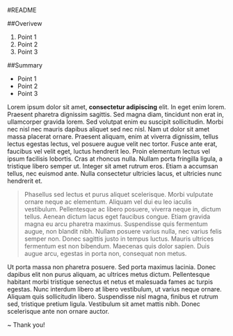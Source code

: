 #README

##Overivew

1.  Point 1
2.  Point 2
3.  Point 3

##Summary

- Point 1
- Point 2
- Point 3

Lorem ipsum dolor sit amet, **consectetur adipiscing** elit. In eget enim lorem. Praesent pharetra dignissim sagittis. Sed magna diam, tincidunt non erat in, ullamcorper gravida lorem. Sed volutpat enim eu suscipit sollicitudin. Morbi nec nisl nec mauris dapibus aliquet sed nec nisl. Nam ut dolor sit amet massa placerat ornare. Praesent aliquam, enim at viverra dignissim, tellus lectus egestas lectus, vel posuere augue velit nec tortor. Fusce ante erat, faucibus vel velit eget, luctus hendrerit leo. Proin elementum lectus vel ipsum facilisis lobortis. Cras at rhoncus nulla. Nullam porta fringilla ligula, a tristique libero semper ut. Integer sit amet rutrum eros. Etiam a accumsan tellus, nec euismod ante. Nulla consectetur ultricies lacus, et ultricies nunc hendrerit et.

> Phasellus sed lectus et purus aliquet scelerisque. Morbi vulputate ornare neque ac elementum. Aliquam vel dui eu leo iaculis vestibulum. Pellentesque ac libero posuere, viverra neque in, dictum tellus. Aenean dictum lacus eget faucibus congue. Etiam gravida magna eu arcu pharetra maximus. Suspendisse quis fermentum augue, non blandit nibh. Nullam posuere varius nulla, nec varius felis semper non. Donec sagittis justo in tempus luctus. Mauris ultrices fermentum est non bibendum. Maecenas quis dolor sapien. Duis augue arcu, egestas in porta non, consequat non metus.

Ut porta massa non pharetra posuere. Sed porta maximus lacinia. Donec dapibus elit non purus aliquam, ac ultrices metus dictum. Pellentesque habitant morbi tristique senectus et netus et malesuada fames ac turpis egestas. Nunc interdum libero at libero vestibulum, ut varius neque ornare. Aliquam quis sollicitudin libero. Suspendisse nisl magna, finibus et rutrum sed, tristique pretium ligula. Vestibulum sit amet mattis nibh. Donec scelerisque ante non ornare auctor.

~ Thank you!